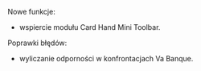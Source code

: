 Nowe funkcje:
- wspiercie modułu Card Hand Mini Toolbar.

Poprawki błędów:
- wyliczanie odporności w konfrontacjach Va Banque.